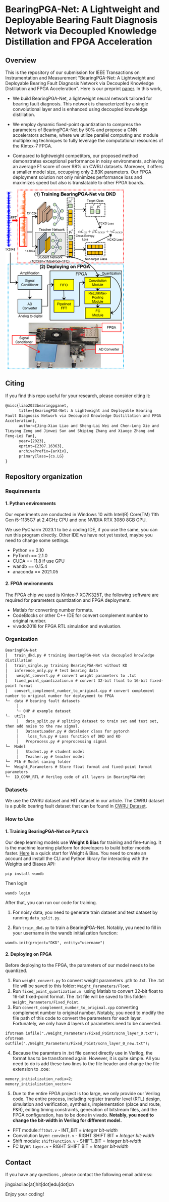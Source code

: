 # BearingPGA-Net: A Lightweight and Deployable Bearing Fault Diagnosis Network via Decoupled Knowledge Distillation and FPGA Acceleration
## Overview
This is the repository of our submission for IEEE Transactions on Instrumentation and Measurement   "BearingPGA-Net: A Lightweight and Deployable Bearing Fault Diagnosis Network via Decoupled Knowledge Distillation and FPGA Acceleration". Here is our preprint [paper](https://arxiv.org/pdf/2307.16363.pdf).
In this work,

* We build BearingPGA-Net, a lightweight neural network tailored for bearing fault diagnosis. This network is characterized by a single convolutional layer and is enhanced using decoupled knowledge distillation.

* We employ dynamic fixed-point quantization to compress the parameters of BearingPGA-Net by 50\% and propose a CNN accelerators scheme, where we utilize parallel computing and module multiplexing techniques to fully leverage the computational resources of the Kintex-7 FPGA.


* Compared to lightweight competitors, our proposed method demonstrates exceptional performance in noisy environments, achieving an average F1 score of over 98\% on CWRU datasets. Moreover, it offers a smaller model size, occupying only 2.83K parameters. Our FPGA deployment solution not only minimizes performance loss and maximizes speed but also is translatable to other FPGA boards..



![BearingPGA-Net](https://raw.githubusercontent.com/asdvfghg/image/master/小书匠/1690447137832.png)



## Citing
If you find this repo useful for your research, please consider citing it:
```
@misc{liao2023bearingpganet,
      title={BearingPGA-Net: A Lightweight and Deployable Bearing Fault Diagnosis Network via Decoupled Knowledge Distillation and FPGA Acceleration}, 
      author={Jing-Xiao Liao and Sheng-Lai Wei and Chen-Long Xie and Tieyong Zeng and Jinwei Sun and Shiping Zhang and Xiaoge Zhang and Feng-Lei Fan},
      year={2023},
      eprint={2307.16363},
      archivePrefix={arXiv},
      primaryClass={cs.LG}
}
```



## Repository organization

### Requirements
#### 1. Python environments
Our experiments are conducted in Windows 10 with Intel(R) Core(TM) 11th Gen i5-1135G7 at 2.4GHz CPU and one NVIDIA RTX 3080 8GB GPU.

We use PyCharm 2023.1 to be a coding IDE, if you use the same, you can run this program directly. Other IDE we have not yet tested, maybe you need to change some settings.
* Python == 3.10
* PyTorch == 2.1.0
* CUDA == 11.8 if use GPU
* wandb == 0.15.4
* anaconda == 2021.05
 #### 2. FPGA environments
 The FPGA chip we used is  Kintex-7 XC7K325T, the following software are required for parameters quantization and FPGA deployment.
 * Matlab for converting number formats.
 * CodeBlocks or other C++ IDE for convert complement number to original number.
 * vivado2018 for FPGA RTL simulation and evaluation.
### Organization
```
BearingPGA-Net
│   train_dkd.py # training BearingPGA-Net via decoupled knowledge distillation
│   train_single.py training BearingPGA-Net without KD
│   inference_only.py # test bearing data 
│	 weight_convert.py # convert weight parameters to .txt
│   fixed_point_quantization.m # convert 32-bit float to 16-bit fixed-point format
│   convert_complement_number_to_original.cpp # convert complement number to original number for deployment to FPGA
└─  data # bearing fault datasets 
     │   
     └─ 0HP # example dataset
└─  utils
     │   data_split.py # spliting dataset to train set and test set, then add noise to the raw signal. 
     │   DatasetLoader.py # dataloder class for pytorch
     │	  loss_fun.py # Loss function of DKD and KD
     │   Preprocess.py # preprocessing signal
└─  Model
     │   Student.py # student model
     │   Teacher.py # teacher model
└─  Pth # Model saving folder
└─  Weight_Parameters # Store float format and fixed-point format parameters
└─  1D_CONV_RTL # Verilog code of all layers in BearingPGA-Net
```

### Datasets
We use the CWRU dataset and HIT dataset in our article. The CWRU dataset is a public bearing fault dataset  that can be found in [CWRU Dataset](https://github.com/s-whynot/CWRU-dataset).

### How to Use
#### 1. Training BearingPGA-Net on Pytorch

Our deep learning models use **Weight & Bias** for training and fine-tuning. It is the machine learning platform for developers to build better models faster. [Here](https://docs.wandb.ai/quickstart) is a quick start for Weight & Bias. You need to create an account and install the CLI and Python library for interacting with the Weights and Biases API:
```
pip install wandb
```
Then login 
```
wandb login
```

After that, you can run our code for training.

1. For noisy data, you need to generate train dataset and test dataset by running ```data_split.py```.

2. Run ```train_dkd.py``` to train a BearingPGA-Net. Notably, you need to fill in your username in the wandb initialization function:
 ```
wandb.init(project="DKD", entity="username")
```
#### 2. Deploying on FPGA

Before deploying to the FPGA, the parameters of our model needs to be quantized.

1. Run ```weight_convert.py```  to convert weight parameters .pth to .txt. The .txt file will be saved to this folder:  ```Weight_Parameters/Float```.
2. Run ```fixed_point_quantization.m ```  using Matlab to convert 32-bit float to 16-bit fixed-point format. The .txt file will be saved to this folder:  ```Weight_Parameters/Fixed_Point```.
3. Run ```convert_complement_number_to_original.cpp``` converting complement number to original number. Notably, you need to modify the file path of this code to convert the parameters for each layer. Fortunately, we only have 4 layers of parameters need to be converted.

```
ifstream infile("./Weight_Parameters/Fixed_Point/scnn_layer_0.txt");
ofstream outfile("./Weight_Parameters/Fixed_Point/scnn_layer_0_new.txt");
```

 4. Because the paramters in .txt file cannot directly use in Verilog, the format has to be transformed again. However, it is quite simple. All you need to do is add these two lines to the file header and change the file extension to .coe:
```
memory_initialization_radix=2;
memory_initialization_vector=
```
5. Due to the entire FPGA project is too large, we only provide our Verilog code.  The entire process, including register transfer level (RTL) design, simulation and verification, synthesis, implementation (place and route, P\&R), editing timing constraints, generation of bitstream files, and the FPGA configuration, has to be done in vivado. **Notably, you need to change the bit-width in Verilog for different model.**

- FFT module:```fftOut.v``` - INT_BIT = *Integer bit-width*
- Convolution layer: ```convUnit.v``` - RIGHT SHIFT BIT = *Integer bit-width*
- Shift module: ```shiftFunction.v``` - SHIFT_BIT = *Integer bit-width*
- FC layer: ```layer.v``` - RIGHT SHIFT BIT = *Integer bit-width*
## Contact
If you have any questions , please contact the following email address:

jingxiaoliao[at]hit[dot]edu[dot]cn

Enjoy your coding!

[^_^]:
	## Reference

